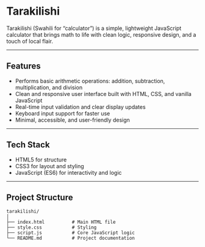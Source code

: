 # Tarakilishi

Tarakilishi (Swahili for “calculator”) is a simple, lightweight JavaScript calculator that brings math to life with clean logic, responsive design, and a touch of local flair.

---

## Features
- Performs basic arithmetic operations: addition, subtraction, multiplication, and division  
- Clean and responsive user interface built with HTML, CSS, and vanilla JavaScript  
- Real-time input validation and clear display updates  
- Keyboard input support for faster use  
- Minimal, accessible, and user-friendly design  

---

## Tech Stack
- HTML5 for structure  
- CSS3 for layout and styling  
- JavaScript (ES6) for interactivity and logic  

---

## Project Structure
```text
tarakilishi/
│
├── index.html          # Main HTML file
├── style.css           # Styling
├── script.js           # Core JavaScript logic
└── README.md           # Project documentation
